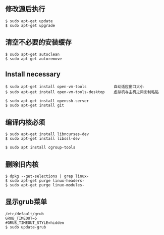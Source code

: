 ## 修改源后执行
    $ sudo apt-get update
    $ sudo apt-get upgrade

## 清空不必要的安装缓存
    $ sudo apt-get autoclean
    $ sudo apt-get autoremove

## Install necessary
    $ sudo apt-get install open-vm-tools            自动适应窗口大小
    $ sudo apt-get install open-vm-tools-desktop    虚拟机与主机之间复制粘贴

    $ sudo apt-get install openssh-server
    $ sudo apt-get install git    

## 编译内核必须
    $ sudo apt-get install libncurses-dev
    $ sudo apt-get install libssl-dev

    $ sudo apt install cgroup-tools

## 删除旧内核
    $ dpkg --get-selections | grep linux-
    $ sudo apt-get purge linux-headers-
    $ sudo apt-get purge linux-modules-

## 显示grub菜单
    /etc/default/grub
    GRUB_TIMEOUT=5
    #GRUB_TIMEOUT_STYLE=hidden
    $ sudo update-grub
